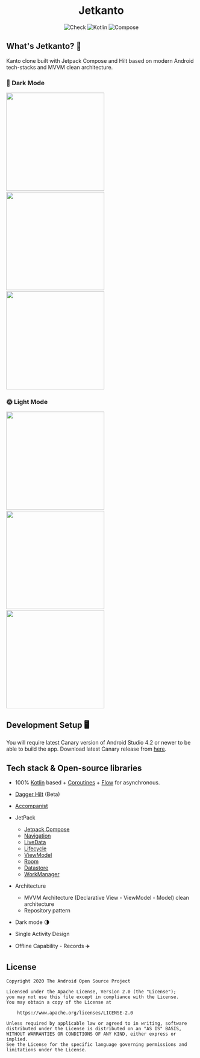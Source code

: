 <h1 align="center">Jetkanto</h1>
<p align="center">
  <img alt="Check" src="https://github.com/ericktijerou/jetkanto/workflows/Check/badge.svg"/>
  <img alt="Kotlin" src="https://img.shields.io/badge/Kotlin-1.4.31-blueviolet.svg"/>
  <img alt="Compose" src="https://img.shields.io/badge/Compose-1.0.0--beta03-brightgreen"/>
</p>

## What's Jetkanto? :rocket:
Kanto clone built with Jetpack Compose and Hilt based on modern Android tech-stacks and MVVM clean architecture.

### 🌙 Dark Mode
<img src="/results/profile_dark.png" width="260">&emsp;<img src="/results/edit_profile_dark.png" width="260">&emsp;<img src="/results/list_dark.png" width="260">

### 🌞 Light Mode
<img src="/results/profile_light.png" width="260">&emsp;<img src="/results/edit_profile_light.png" width="260">&emsp;<img src="/results/list_light.png" width="260">

## Development Setup 🖥

You will require latest Canary version of Android Studio 4.2 or newer to be able to build the app. Download latest Canary release from [here](https://developer.android.com/studio/preview).

## Tech stack & Open-source libraries
- 100% [Kotlin](https://kotlinlang.org/) based + [Coroutines](https://github.com/Kotlin/kotlinx.coroutines) + [Flow](https://kotlin.github.io/kotlinx.coroutines/kotlinx-coroutines-core/kotlinx.coroutines.flow/) for asynchronous.
- [Dagger Hilt](https://dagger.dev/hilt) (Beta)
- [Accompanist](https://github.com/google/accompanist)

- JetPack
  - [Jetpack Compose](https://developer.android.com/jetpack/compose)
  - [Navigation](https://developer.android.com/guide/navigation)
  - [LiveData](https://developer.android.com/topic/libraries/architecture/livedata)
  - [Lifecycle](https://developer.android.com/jetpack/androidx/releases/lifecycle)
  - [ViewModel](https://developer.android.com/topic/libraries/architecture/viewmodel)
  - [Room](https://developer.android.com/training/data-storage/room)
  - [Datastore](https://developer.android.com/topic/libraries/architecture/datastore)
  - [WorkManager](https://developer.android.com/topic/libraries/architecture/workmanager)

- Architecture
  - MVVM Architecture (Declarative View - ViewModel - Model) clean architecture
  - Repository pattern

- Dark mode 🌗

- Single Activity Design

- Offline Capability - Records ✈️

## License
```
Copyright 2020 The Android Open Source Project

Licensed under the Apache License, Version 2.0 (the "License");
you may not use this file except in compliance with the License.
You may obtain a copy of the License at

    https://www.apache.org/licenses/LICENSE-2.0

Unless required by applicable law or agreed to in writing, software
distributed under the License is distributed on an "AS IS" BASIS,
WITHOUT WARRANTIES OR CONDITIONS OF ANY KIND, either express or implied.
See the License for the specific language governing permissions and
limitations under the License.